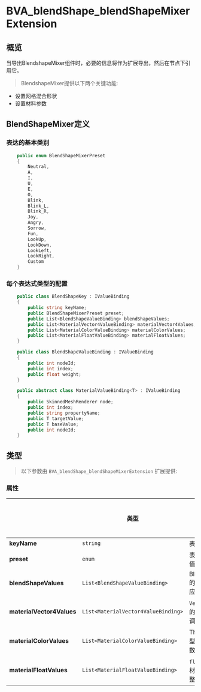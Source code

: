 # BVA_blendShape_blendShapeMixerExtension

## 概览

当导出BlendshapeMixer组件时，必要的信息将作为扩展导出，然后在节点下引用它。

> BlendshapeMixer提供以下两个关键功能:

- 设置网格混合形状
- 设置材料参数

## BlendShapeMixer定义

### 表达的基本类别

```csharp
    public enum BlendShapeMixerPreset
    {
        Neutral,
        A,
        I,
        U,
        E,
        O,
        Blink,
        Blink_L,
        Blink_R,
        Joy,
        Angry,
        Sorrow,
        Fun,
        LookUp,
        LookDown,
        LookLeft,
        LookRight,
        Custom
    }
```

### 每个表达式类型的配置

```csharp
    public class BlendShapeKey : IValueBinding
    {
        public string keyName;
        public BlendShapeMixerPreset preset;
        public List<BlendShapeValueBinding> blendShapeValues;
        public List<MaterialVector4ValueBinding> materialVector4Values;
        public List<MaterialColorValueBinding> materialColorValues;
        public List<MaterialFloatValueBinding> materialFloatValues;
    }
```

```csharp
    public class BlendShapeValueBinding : IValueBinding
    {
        public int nodeId;
        public int index;
        public float weight;
    }
```

```csharp
    public abstract class MaterialValueBinding<T> : IValueBinding
    {
        public SkinnedMeshRenderer node;
        public int index;
        public string propertyName;
        public T targetValue;
        public T baseValue;
        public int nodeId;
    }
```

## 类型

> 以下参数由 `BVA_blendShape_blendShapeMixerExtension` 扩展提供:

### 属性

|              | 类型         | 描述            | 是否必需             |
|----------------|------------|---------------|----------------------|
|**keyName**               | `string`                                                                        | 表情的名称         | No   |
|**preset**               | `enum`                                                                        | 表情的枚举值.         | Yes   |
|**blendShapeValues**               | `List<BlendShapeValueBinding>`                                                                        |  BlendShape的索引和相应的权重         | No   |
|**materialVector4Values**               | `List<MaterialVector4ValueBinding>`                                                                        | `Vector4`类型的材质参数调整       | No   |
|**materialColorValues**               | `List<MaterialColorValueBinding>`                                                                        | The `Color`类型的材质参数调整          | No  |
|**materialFloatValues**              | `List<MaterialFloatValueBinding>`             | `float`类型的材质参数调整   | No                   |